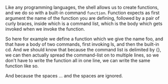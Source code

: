 Like any programming languages, the shell allows us to create functions, and
we do so with a built-in command `function`. Function expects as first
argument the name of the function you are defining, followed by a pair of
curly braces, inside which is a command list, which is the body which gets
invoked when we invoke the function.

So here for example we define a function which we give the name foo, and that
have a body of two commands, first invoking ls, and then the built-in cd. And
we should know that because the command list is delimited by {}, we can then
actually spread the command-list on to multiple lines, so we don't have to
write the function all in one line, we can write the same function like so. 

And because the spaces ... and the spaces are ignored.
